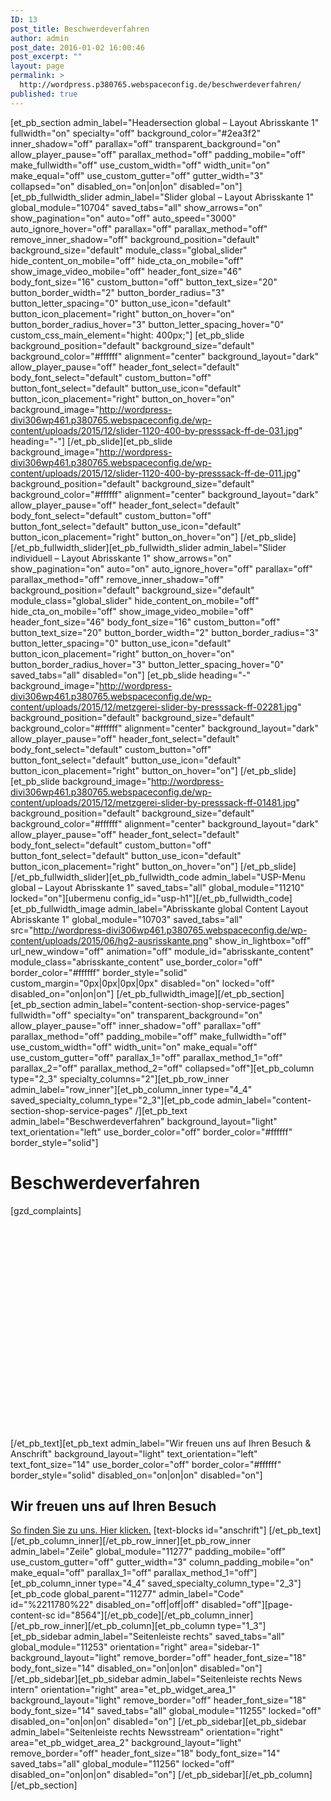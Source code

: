 ```yaml
---
ID: 13
post_title: Beschwerdeverfahren
author: admin
post_date: 2016-01-02 16:00:46
post_excerpt: ""
layout: page
permalink: >
  http://wordpress.p380765.webspaceconfig.de/beschwerdeverfahren/
published: true
---
```

[et_pb_section admin_label="Headersection global – Layout Abrisskante 1" fullwidth="on" specialty="off" background_color="#2ea3f2" inner_shadow="off" parallax="off" transparent_background="on" allow_player_pause="off" parallax_method="off" padding_mobile="off" make_fullwidth="off" use_custom_width="off" width_unit="on" make_equal="off" use_custom_gutter="off" gutter_width="3" collapsed="on" disabled_on="on|on|on" disabled="on"][et_pb_fullwidth_slider admin_label="Slider global – Layout Abrisskante 1" global_module="10704" saved_tabs="all" show_arrows="on" show_pagination="on" auto="off" auto_speed="3000" auto_ignore_hover="off" parallax="off" parallax_method="off" remove_inner_shadow="off" background_position="default" background_size="default" module_class="global_slider" hide_content_on_mobile="off" hide_cta_on_mobile="off" show_image_video_mobile="off" header_font_size="46" body_font_size="16" custom_button="off" button_text_size="20" button_border_width="2" button_border_radius="3" button_letter_spacing="0" button_use_icon="default" button_icon_placement="right" button_on_hover="on" button_border_radius_hover="3" button_letter_spacing_hover="0" custom_css_main_element="hight: 400px;"] [et_pb_slide background_position="default" background_size="default" background_color="#ffffff" alignment="center" background_layout="dark" allow_player_pause="off" header_font_select="default" body_font_select="default" custom_button="off" button_font_select="default" button_use_icon="default" button_icon_placement="right" button_on_hover="on" background_image="http://wordpress-divi306wp461.p380765.webspaceconfig.de/wp-content/uploads/2015/12/slider-1120-400-by-presssack-ff-de-031.jpg" heading="-"] [/et_pb_slide][et_pb_slide background_image="http://wordpress-divi306wp461.p380765.webspaceconfig.de/wp-content/uploads/2015/12/slider-1120-400-by-presssack-ff-de-011.jpg" background_position="default" background_size="default" background_color="#ffffff" alignment="center" background_layout="dark" allow_player_pause="off" header_font_select="default" body_font_select="default" custom_button="off" button_font_select="default" button_use_icon="default" button_icon_placement="right" button_on_hover="on"] [/et_pb_slide] [/et_pb_fullwidth_slider][et_pb_fullwidth_slider admin_label="Slider individuell – Layout Abrisskante 1" show_arrows="on" show_pagination="on" auto="on" auto_ignore_hover="off" parallax="off" parallax_method="off" remove_inner_shadow="off" background_position="default" background_size="default" module_class="global_slider" hide_content_on_mobile="off" hide_cta_on_mobile="off" show_image_video_mobile="off" header_font_size="46" body_font_size="16" custom_button="off" button_text_size="20" button_border_width="2" button_border_radius="3" button_letter_spacing="0" button_use_icon="default" button_icon_placement="right" button_on_hover="on" button_border_radius_hover="3" button_letter_spacing_hover="0" saved_tabs="all" disabled="on"] [et_pb_slide heading="-" background_image="http://wordpress-divi306wp461.p380765.webspaceconfig.de/wp-content/uploads/2015/12/metzgerei-slider-by-presssack-ff-02281.jpg" background_position="default" background_size="default" background_color="#ffffff" alignment="center" background_layout="dark" allow_player_pause="off" header_font_select="default" body_font_select="default" custom_button="off" button_font_select="default" button_use_icon="default" button_icon_placement="right" button_on_hover="on"] [/et_pb_slide][et_pb_slide background_image="http://wordpress-divi306wp461.p380765.webspaceconfig.de/wp-content/uploads/2015/12/metzgerei-slider-by-presssack-ff-01481.jpg" background_position="default" background_size="default" background_color="#ffffff" alignment="center" background_layout="dark" allow_player_pause="off" header_font_select="default" body_font_select="default" custom_button="off" button_font_select="default" button_use_icon="default" button_icon_placement="right" button_on_hover="on"] [/et_pb_slide] [/et_pb_fullwidth_slider][et_pb_fullwidth_code admin_label="USP-Menu global – Layout Abrisskante 1" saved_tabs="all" global_module="11210" locked="on"][ubermenu config_id="usp-h1"][/et_pb_fullwidth_code][et_pb_fullwidth_image admin_label="Abrisskante global Content Layout Abrisskante 1" global_module="10703" saved_tabs="all" src="http://wordpress-divi306wp461.p380765.webspaceconfig.de/wp-content/uploads/2015/06/hg2-ausrisskante.png" show_in_lightbox="off" url_new_window="off" animation="off" module_id="abrisskante_content" module_class="abrisskante_content" use_border_color="off" border_color="#ffffff" border_style="solid" custom_margin="0px|0px|0px|0px" disabled="on" locked="off" disabled_on="on|on|on"]
[/et_pb_fullwidth_image][/et_pb_section][et_pb_section admin_label="content-section-shop-service-pages" fullwidth="off" specialty="on" transparent_background="on" allow_player_pause="off" inner_shadow="off" parallax="off" parallax_method="off" padding_mobile="off" make_fullwidth="off" use_custom_width="off" width_unit="on" make_equal="off" use_custom_gutter="off" parallax_1="off" parallax_method_1="off" parallax_2="off" parallax_method_2="off" collapsed="off"][et_pb_column type="2_3" specialty_columns="2"][et_pb_row_inner admin_label="row_inner"][et_pb_column_inner type="4_4" saved_specialty_column_type="2_3"][et_pb_code admin_label="content-section-shop-service-pages" /][et_pb_text admin_label="Beschwerdeverfahren" background_layout="light" text_orientation="left" use_border_color="off" border_color="#ffffff" border_style="solid"]
<h1>Beschwerdeverfahren</h1>
[gzd_complaints]

&nbsp;

&nbsp;

&nbsp;

&nbsp;

&nbsp;

&nbsp;

&nbsp;

&nbsp;

&nbsp;

&nbsp;

&nbsp;

[/et_pb_text][et_pb_text admin_label="Wir freuen uns auf Ihren Besuch &amp; Anschrift" background_layout="light" text_orientation="left" text_font_size="14" use_border_color="off" border_color="#ffffff" border_style="solid" disabled_on="on|on|on" disabled="on"]
<h2></h2>
<h2>Wir freuen uns auf Ihren Besuch</h2>
<a href="http://wordpress-total1.p242856.webspaceconfig.de/?page_id=1328">So finden Sie zu uns. Hier klicken.</a> [text-blocks id="anschrift"] [/et_pb_text][/et_pb_column_inner][/et_pb_row_inner][et_pb_row_inner admin_label="Zeile" global_module="11277" padding_mobile="off" use_custom_gutter="off" gutter_width="3" column_padding_mobile="on" make_equal="off" parallax_1="off" parallax_method_1="off"][et_pb_column_inner type="4_4" saved_specialty_column_type="2_3"][et_pb_code global_parent="11277" admin_label="Code" id="%2211780%22" disabled_on="off|off|off" disabled="off"][page-content-sc id="8564"][/et_pb_code][/et_pb_column_inner][/et_pb_row_inner][/et_pb_column][et_pb_column type="1_3"][et_pb_sidebar admin_label="Seitenleiste rechts" saved_tabs="all" global_module="11253" orientation="right" area="sidebar-1" background_layout="light" remove_border="off" header_font_size="18" body_font_size="14" disabled_on="on|on|on" disabled="on"]
[/et_pb_sidebar][et_pb_sidebar admin_label="Seitenleiste rechts News intern" orientation="right" area="et_pb_widget_area_1" background_layout="light" remove_border="off" header_font_size="18" body_font_size="14" saved_tabs="all" global_module="11255" locked="off" disabled_on="on|on|on" disabled="on"]
[/et_pb_sidebar][et_pb_sidebar admin_label="Seitenleiste rechts Newsstream" orientation="right" area="et_pb_widget_area_2" background_layout="light" remove_border="off" header_font_size="18" body_font_size="14" saved_tabs="all" global_module="11256" locked="off" disabled_on="on|on|on" disabled="on"]
[/et_pb_sidebar][/et_pb_column][/et_pb_section]